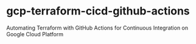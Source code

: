 # gcp-terraform-cicd-github-actions
Automating Terraform with GitHub Actions for Continuous Integration on Google Cloud Platform
